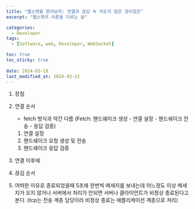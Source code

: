 ```yaml
---
title: "웹소켓을 뜯어보자: 연결과 끊김 속 의도치 않은 끊어짐은"
excerpt: "웹소켓의 이론을 다루는 글"

categories:
  - Developer
tags:
  - [Software, web, Developer, WebSocket]

toc: true
toc_sticky: true
 
date: 2024-03-18
last_modified_at: 2024-03-22
---   
```


1. 장점
1. 연결 순서
    - fetch 방식과 약간 다름 (Fetch: 핸드쉐이크 생성 - 연결 설정 - 핸드쉐이크 전송 - 응답 검증)
    1. 연결 설정
    1. 핸드쉐이크 요청 생성 및 전송
    1. 핸드쉐이크 응답 검증
1. 연결 이후에

1. 끊김 순서
1. 어떠한 이유로 종료되었을때
5초에 한번씩 메세지를 보내는데 어느정도 이상 메세지가 오지 않거나 서버에서 처리가 안되면 서버나 클라이언트가 비정상 종료된다고 본다.
(tcp는 전송 계층 담당이라 비정상 종료는 애플리케이션 계층으로 처리)